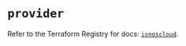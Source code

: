 # `provider`

Refer to the Terraform Registry for docs: [`ionoscloud`](https://registry.terraform.io/providers/ionos-cloud/ionoscloud/6.5.2/docs).
